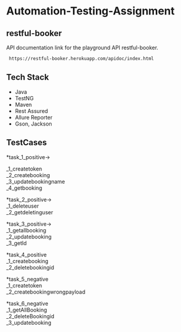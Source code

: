 # Automation-Testing-Assignment

## restful-booker
API documentation link for the playground API restful-booker.
`````````sh
 https://restful-booker.herokuapp.com/apidoc/index.html
`````````






## Tech Stack

- Java          
- TestNG  
- Maven  
- Rest Assured  
- Allure Reporter  
- Gson, Jackson  

 ## TestCases    

*task_1_positive->  

  _1_createtoken  
  _2_createbooking  
  _3_updatebookingname    
  _4_getbooking  
  
*task_2_positive->  
_1_deleteuser   
_2_getdeletinguser   

*task_3_positive->    
_1_getallbooking  
_2_updatebooking  
_3_getId  

*task_4_positive  
_1_createbooking  
_2_deletebookingid  

*task_5_negative  
_1_createtoken  
_2_createbookingwrongpayload  

*task_6_negative  
_1_getAllBooking  
_2_deleteBookingid  
_3_updatebooking  
